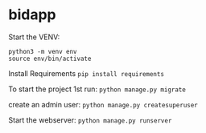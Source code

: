 # bidapp
Start the VENV:
```
python3 -m venv env
source env/bin/activate
```

Install Requirements
`pip install requirements`

To start the project 1st run:
`python manage.py migrate`

create an admin user:
`python manage.py createsuperuser`

Start the webserver:
`python manage.py runserver`
